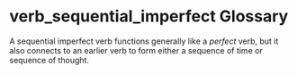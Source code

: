 # verb_sequential_imperfect Glossary
A sequential imperfect verb functions generally like a *perfect* verb, but it also connects to an earlier verb to form either a sequence of time or sequence of thought.